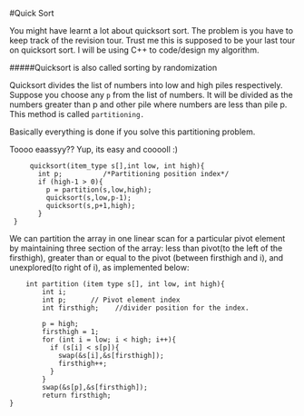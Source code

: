 #Quick Sort

You might have learnt a lot about quicksort sort. The problem is you have to keep track of the revision tour.
Trust me this is supposed to be your last tour on quicksort sort.
I will be using C++ to code/design my algorithm.

#####Quicksort is also called sorting by randomization

Quicksort divides the list of numbers into low and high piles respectively. Suppose you choose any `p` from the list of numbers. It will be divided as the numbers greater than p and other pile where numbers are less than pile p.
This method is called `partitioning.`

Basically everything is done if you solve this partitioning problem.

Toooo eaassyy?? Yup, its easy and cooooll  :)


         quicksort(item_type s[],int low, int high){
           int p;          /*Partitioning position index*/
           if (high-1 > 0){
             p = partition(s,low,high);
             quicksort(s,low,p-1);
             quicksort(s,p+1,high);
           }
     }

We can partition the array in one linear scan for a particular pivot element by maintaining three section of the array: less than pivot(to the left of the firsthigh), greater than or equal to the pivot (between firsthigh and i), and unexplored(to right of i), as implemented below:

        int partition (item type s[], int low, int high){
            int i;
            int p;      // Pivot element index
            int firsthigh;    //divider position for the index.

            p = high;
            firsthigh = 1;
            for (int i = low; i < high; i++){
              if (s[i] < s[p]){
                swap(&s[i],&s[firsthigh]);
                firsthigh++;
              }
            }
            swap(&s[p],&s[firsthigh]);
            return firsthigh;
    }
